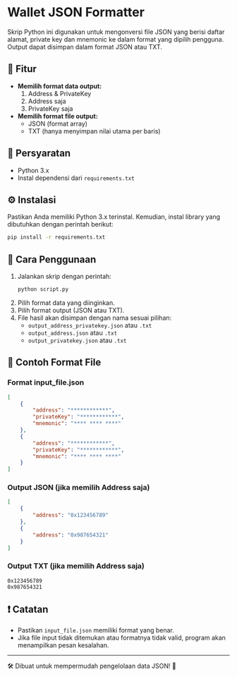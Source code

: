 # Wallet JSON Formatter

Skrip Python ini digunakan untuk mengonversi file JSON yang berisi daftar alamat, private key dan mnemonic ke dalam format yang dipilih pengguna. Output dapat disimpan dalam format JSON atau TXT.

## 📌 Fitur
- **Memilih format data output:**
  1. Address & PrivateKey
  2. Address saja
  3. PrivateKey saja
- **Memilih format file output:**
  - JSON (format array)
  - TXT (hanya menyimpan nilai utama per baris)

## 📂 Persyaratan
- Python 3.x
- Instal dependensi dari `requirements.txt`

## ⚙️ Instalasi
Pastikan Anda memiliki Python 3.x terinstal. Kemudian, instal library yang dibutuhkan dengan perintah berikut:
```bash
pip install -r requirements.txt
```

## 🚀 Cara Penggunaan
1. Jalankan skrip dengan perintah:
   ```bash
   python script.py
   ```
2. Pilih format data yang diinginkan.
3. Pilih format output (JSON atau TXT).
4. File hasil akan disimpan dengan nama sesuai pilihan:
   - `output_address_privatekey.json` atau `.txt`
   - `output_address.json` atau `.txt`
   - `output_privatekey.json` atau `.txt`

## 📜 Contoh Format File
### **Format input_file.json**
```json
[
    {
        "address": "************",
        "privateKey": "************",
        "mnemonic": "**** **** ****"
    },
    {
        "address": "************",
        "privateKey": "************",
        "mnemonic": "**** **** ****"
    }
]
```

### **Output JSON (jika memilih Address saja)**
```json
[
    {
        "address": "0x123456789"
    },
    {
        "address": "0x987654321"
    }
]
```

### **Output TXT (jika memilih Address saja)**
```
0x123456789
0x987654321
```

## ❗ Catatan
- Pastikan `input_file.json` memiliki format yang benar.
- Jika file input tidak ditemukan atau formatnya tidak valid, program akan menampilkan pesan kesalahan.

---
🛠️ Dibuat untuk mempermudah pengelolaan data JSON! 🚀

